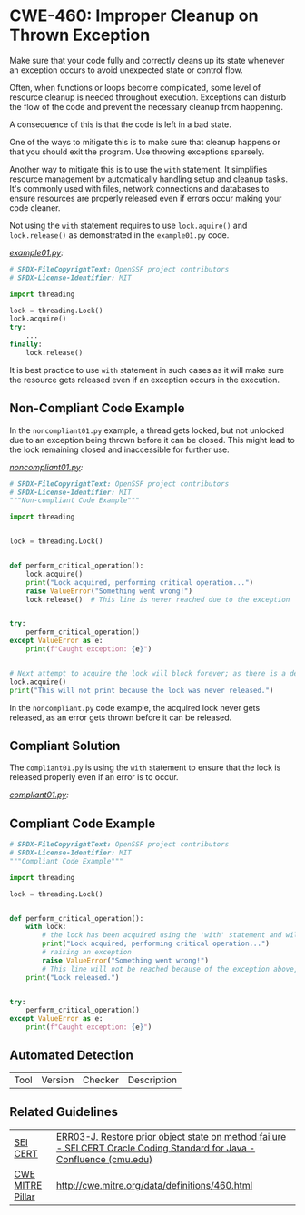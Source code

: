 
# CWE-460: Improper Cleanup on Thrown Exception

Make sure that your code fully and correctly cleans up its state whenever an exception occurs to avoid unexpected state or control flow.

Often, when functions or loops become complicated, some level of resource cleanup is needed throughout execution.
Exceptions can disturb the flow of the code and prevent the necessary cleanup from happening.

A consequence of this is that the code is left in a bad state.

One of the ways to mitigate this is to make sure that cleanup happens or that you should exit the program. Use throwing exceptions sparsely.

Another way to mitigate this is to use the `with` statement. It simplifies resource management by automatically handling setup and cleanup tasks. It's commonly used with files, network connections and databases to ensure resources are properly released even if errors occur making your code cleaner.

Not using the `with` statement requires to use `lock.aquire()` and `lock.release()` as demonstrated in the `example01.py` code.

*[example01.py](example01.py):*

```python
# SPDX-FileCopyrightText: OpenSSF project contributors
# SPDX-License-Identifier: MIT

import threading

lock = threading.Lock()
lock.acquire()
try:
    ...
finally:
    lock.release()

```

It is best practice to use `with` statement in such cases as it will make sure the resource gets released even if an exception occurs in the execution.

## Non-Compliant Code Example

In the `noncompliant01.py` example, a thread gets locked, but not unlocked due to an exception being thrown before it can be closed. This might lead to the lock remaining closed and inaccessible for further use.

*[noncompliant01.py](noncompliant01.py):*

```python
# SPDX-FileCopyrightText: OpenSSF project contributors
# SPDX-License-Identifier: MIT
"""Non-compliant Code Example"""

import threading


lock = threading.Lock()


def perform_critical_operation():
    lock.acquire()
    print("Lock acquired, performing critical operation...")
    raise ValueError("Something went wrong!")
    lock.release()  # This line is never reached due to the exception


try:
    perform_critical_operation()
except ValueError as e:
    print(f"Caught exception: {e}")


# Next attempt to acquire the lock will block forever; as there is a deadlock!
lock.acquire()
print("This will not print because the lock was never released.")

```

In the `noncompliant.py` code example, the acquired lock never gets released, as an error gets thrown before it can be released.

## Compliant Solution

The `compliant01.py` is using the `with` statement to ensure that the lock is released properly even if an error is to occur.

*[compliant01.py](compliant01.py):*

## Compliant Code Example

```python
# SPDX-FileCopyrightText: OpenSSF project contributors
# SPDX-License-Identifier: MIT
"""Compliant Code Example"""

import threading

lock = threading.Lock()


def perform_critical_operation():
    with lock:
        # the lock has been acquired using the 'with' statement and will be released when the block exits; even if an exception occurs
        print("Lock acquired, performing critical operation...")
        # raising an exception
        raise ValueError("Something went wrong!")
        # This line will not be reached because of the exception above,
    print("Lock released.")


try:
    perform_critical_operation()
except ValueError as e:
    print(f"Caught exception: {e}")

```

## Automated Detection

|||||
|:---|:---|:---|:---|
|Tool|Version|Checker|Description|

## Related Guidelines

|||
|:---|:---|
|[SEI CERT](https://wiki.sei.cmu.edu/confluence/display/java/SEI+CERT+Oracle+Coding+Standard+for+Java)|[ERR03-J. Restore prior object state on method failure - SEI CERT Oracle Coding Standard for Java - Confluence (cmu.edu)](https://wiki.sei.cmu.edu/confluence/display/java/ERR03-J.+Restore+prior+object+state+on+method+failure)|
|[CWE MITRE Pillar](http://cwe.mitre.org/)|<http://cwe.mitre.org/data/definitions/460.html>|
